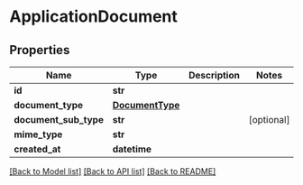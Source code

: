 # ApplicationDocument

## Properties
Name | Type | Description | Notes
------------ | ------------- | ------------- | -------------
**id** | **str** |  | 
**document_type** | [**DocumentType**](DocumentType.md) |  | 
**document_sub_type** | **str** |  | [optional] 
**mime_type** | **str** |  | 
**created_at** | **datetime** |  | 

[[Back to Model list]](../README.md#documentation-for-models) [[Back to API list]](../README.md#documentation-for-api-endpoints) [[Back to README]](../README.md)

